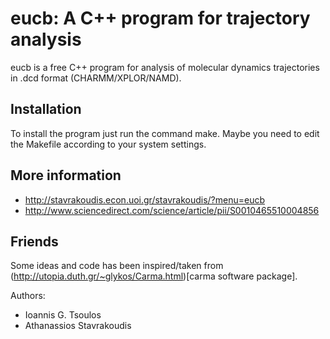 # eucb: A C++ program for trajectory analysis 

eucb is a free C++ program for analysis of molecular dynamics trajectories in .dcd format (CHARMM/XPLOR/NAMD). 

## Installation
To install the program just run the command make.
Maybe you need to edit the Makefile according to your system settings.

## More information
* http://stavrakoudis.econ.uoi.gr/stavrakoudis/?menu=eucb
* http://www.sciencedirect.com/science/article/pii/S0010465510004856 

## Friends
Some ideas and code has been inspired/taken from 
(http://utopia.duth.gr/~glykos/Carma.html)[carma software package].

Authors: 
* Ioannis G. Tsoulos
* Athanassios Stavrakoudis

